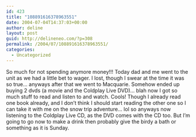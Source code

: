 ```yaml
---
id: 423
title: "108891616378963551"
date: 2004-07-04T14:37:03+00:00
author: deline
layout: post
guid: http://delineneo.com/?p=308
permalink: /2004/07/108891616378963551/
categories:
  - Uncategorized
---
```

So much for not spending anymore money!!! Today dad and me went to the unit as we had a little bet to wager. I lost, though I swear at the time it was so true&#8230; anyways after that we went to Macquarie. Somehow ended up buying 2 dvds (a movie and the Coldplay Live DVD)&#8230; blah now I got so much stuff to read and listen to and watch. Cools! Though I already read one book already, and I don&#8217;t think I should start reading the other one so I can take it with me on the snow trip adventure&#8230; lol so anyways now listening to the Coldplay Live CD, as the DVD comes with the CD too. But I&#8217;m going to go now to make a drink then probably give the birdy a bath or something as it is Sunday.
